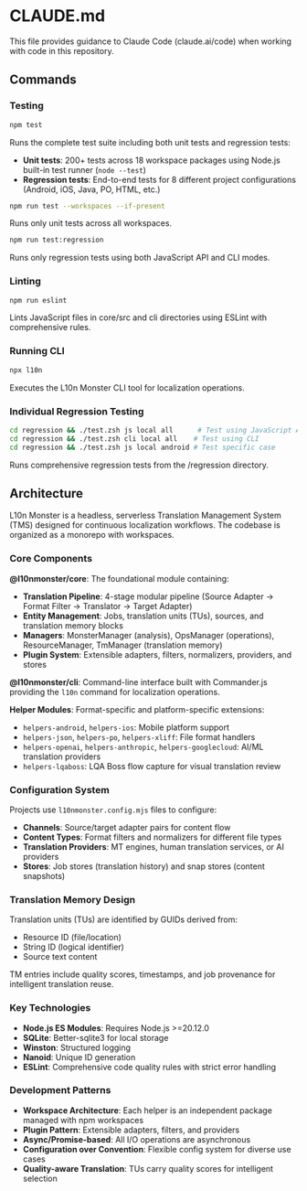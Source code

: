 # CLAUDE.md

This file provides guidance to Claude Code (claude.ai/code) when working with code in this repository.

## Commands

### Testing
```bash
npm test
```
Runs the complete test suite including both unit tests and regression tests:
- **Unit tests**: 200+ tests across 18 workspace packages using Node.js built-in test runner (`node --test`)
- **Regression tests**: End-to-end tests for 8 different project configurations (Android, iOS, Java, PO, HTML, etc.)

```bash
npm run test --workspaces --if-present
```
Runs only unit tests across all workspaces.

```bash
npm run test:regression
```
Runs only regression tests using both JavaScript API and CLI modes.

### Linting
```bash
npm run eslint
```
Lints JavaScript files in core/src and cli directories using ESLint with comprehensive rules.

### Running CLI
```bash
npx l10n
```
Executes the L10n Monster CLI tool for localization operations.

### Individual Regression Testing
```bash
cd regression && ./test.zsh js local all      # Test using JavaScript API
cd regression && ./test.zsh cli local all    # Test using CLI
cd regression && ./test.zsh js local android # Test specific case
```
Runs comprehensive regression tests from the /regression directory.

## Architecture

L10n Monster is a headless, serverless Translation Management System (TMS) designed for continuous localization workflows. The codebase is organized as a monorepo with workspaces.

### Core Components

**@l10nmonster/core**: The foundational module containing:
- **Translation Pipeline**: 4-stage modular pipeline (Source Adapter → Format Filter → Translator → Target Adapter)
- **Entity Management**: Jobs, translation units (TUs), sources, and translation memory blocks
- **Managers**: MonsterManager (analysis), OpsManager (operations), ResourceManager, TmManager (translation memory)
- **Plugin System**: Extensible adapters, filters, normalizers, providers, and stores

**@l10nmonster/cli**: Command-line interface built with Commander.js providing the `l10n` command for localization operations.

**Helper Modules**: Format-specific and platform-specific extensions:
- `helpers-android`, `helpers-ios`: Mobile platform support
- `helpers-json`, `helpers-po`, `helpers-xliff`: File format handlers  
- `helpers-openai`, `helpers-anthropic`, `helpers-googlecloud`: AI/ML translation providers
- `helpers-lqaboss`: LQA Boss flow capture for visual translation review

### Configuration System

Projects use `l10nmonster.config.mjs` files to configure:
- **Channels**: Source/target adapter pairs for content flow
- **Content Types**: Format filters and normalizers for different file types
- **Translation Providers**: MT engines, human translation services, or AI providers
- **Stores**: Job stores (translation history) and snap stores (content snapshots)

### Translation Memory Design

Translation units (TUs) are identified by GUIDs derived from:
- Resource ID (file/location)
- String ID (logical identifier)  
- Source text content

TM entries include quality scores, timestamps, and job provenance for intelligent translation reuse.

### Key Technologies

- **Node.js ES Modules**: Requires Node.js >=20.12.0
- **SQLite**: Better-sqlite3 for local storage
- **Winston**: Structured logging
- **Nanoid**: Unique ID generation
- **ESLint**: Comprehensive code quality rules with strict error handling

### Development Patterns

- **Workspace Architecture**: Each helper is an independent package managed with npm workspaces
- **Plugin Pattern**: Extensible adapters, filters, and providers
- **Async/Promise-based**: All I/O operations are asynchronous
- **Configuration over Convention**: Flexible config system for diverse use cases
- **Quality-aware Translation**: TUs carry quality scores for intelligent selection